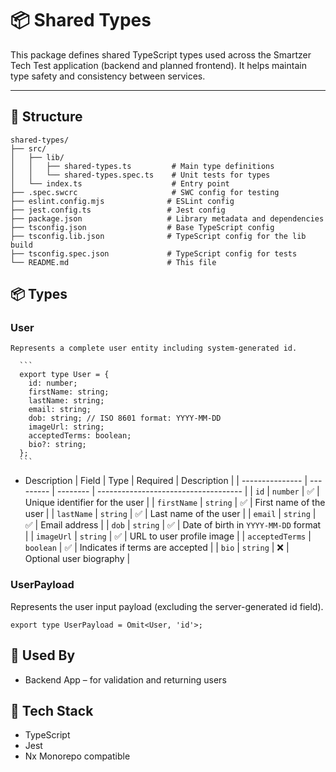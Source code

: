 # 📦 Shared Types

This package defines shared TypeScript types used across the Smartzer Tech Test application (backend and planned frontend). It helps maintain type safety and consistency between services.

---

## 📁 Structure

```text
shared-types/
├── src/
│   ├── lib/
│   │   ├── shared-types.ts         # Main type definitions
│   │   └── shared-types.spec.ts    # Unit tests for types
│   └── index.ts                    # Entry point
├── .spec.swcrc                     # SWC config for testing
├── eslint.config.mjs              # ESLint config
├── jest.config.ts                 # Jest config
├── package.json                   # Library metadata and dependencies
├── tsconfig.json                  # Base TypeScript config
├── tsconfig.lib.json              # TypeScript config for the lib build
├── tsconfig.spec.json             # TypeScript config for tests
└── README.md                      # This file
```

## 📦 Types

### User

    Represents a complete user entity including system-generated id.

      ```
      export type User = {
        id: number;
        firstName: string;
        lastName: string;
        email: string;
        dob: string; // ISO 8601 format: YYYY-MM-DD
        imageUrl: string;
        acceptedTerms: boolean;
        bio?: string;
      };
      ```

- Description
  | Field | Type | Required | Description |
  | --------------- | --------- | -------- | ------------------------------------ |
  | `id` | `number` | ✅ | Unique identifier for the user |
  | `firstName` | `string` | ✅ | First name of the user |
  | `lastName` | `string` | ✅ | Last name of the user |
  | `email` | `string` | ✅ | Email address |
  | `dob` | `string` | ✅ | Date of birth in `YYYY-MM-DD` format |
  | `imageUrl` | `string` | ✅ | URL to user profile image |
  | `acceptedTerms` | `boolean` | ✅ | Indicates if terms are accepted |
  | `bio` | `string` | ❌ | Optional user biography |

### UserPayload

Represents the user input payload (excluding the server-generated id field).

```
export type UserPayload = Omit<User, 'id'>;
```

## 🔗 Used By

- Backend App – for validation and returning users

## 🧱 Tech Stack

- TypeScript
- Jest
- Nx Monorepo compatible
